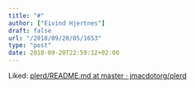 ```yaml
---
title: "#"
author: ["Eivind Hjertnes"]
draft: false
url: "/2018/09/20/05/1653"
type: "post"
date: 2018-09-20T22:59:12+02:00
---
```


Liked:
[plerd/README.md
at master · jmacdotorg/plerd](https://github.com/jmacdotorg/plerd/blob/master/README.md)
